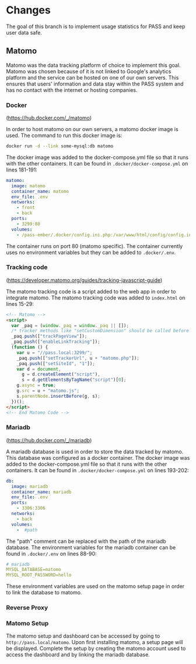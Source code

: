 # Changes

The goal of this branch is to implement usage statistics for PASS and keep user data safe.

## Matomo

Matomo was the data tracking platform of choice to implement this goal.
Matomo was chosen because of it is not linked to Google's analytics platform and the
service can be hosted on one of our own servers.
This ensures that users' information and data stay within the PASS system and has no
contact with the internet or hosting companies.

### Docker

(https://hub.docker.com/_/matomo)

In order to host matomo on our own servers, a matomo docker image is used.
The command to run this docker image is:

```bash
docker run -d --link some-mysql:db matomo
```

The docker image was added to the docker-compose.yml file so that it runs with the
other containers.
It can be found in `.docker/docker-compose.yml` on lines 181-191:

```yml
matomo:
  image: matomo
  container_name: matomo
  env_file: .env
  networks:
    - front
    - back
  ports:
    - 3299:80
  volumes:
    - /pass-ember/.docker/config.ini.php:/var/www/html/config/config.ini.php
```

The container runs on port 80 (matomo specific).
The container currently uses no environment variables but they can be added to `.docker/.env`.

### Tracking code

(https://developer.matomo.org/guides/tracking-javascript-guide)

The matomo tracking code is a script added to the web app in order to integrate matomo.
The matomo tracking code was added to `index.html` on lines 15-29:

```html
<!-- Matomo -->
<script>
  var _paq = (window._paq = window._paq || []);
  /* tracker methods like "setCustomDimension" should be called before "trackPageView" */
  _paq.push(["trackPageView"]);
  _paq.push(["enableLinkTracking"]);
  (function () {
    var u = "//pass.local:3299/";
    _paq.push(["setTrackerUrl", u + "matomo.php"]);
    _paq.push(["setSiteId", "1"]);
    var d = document,
      g = d.createElement("script"),
      s = d.getElementsByTagName("script")[0];
    g.async = true;
    g.src = u + "matomo.js";
    s.parentNode.insertBefore(g, s);
  })();
</script>
<!-- End Matomo Code -->
```

### Mariadb

(https://hub.docker.com/_/mariadb)

A mariadb database is used in order to store the data tracked by matomo.
This database was configured as a docker container.
The docker image was added to the docker-compose.yml file so that it runs with the other
containers. It can be found in `.docker/docker-compose.yml` on lines 193-202:

```yml
db:
  image: mariadb
  container_name: mariadb
  env_file: .env
  ports:
    - 3306:3306
  networks:
    - back
  volumes:
    -  #path
```

The "path" comment can be replaced with the path of the mariadb database.
The environment variables for the mariadb container can be found in `.docker/.env` on lines
88-90:

```yml
# mariadb
MYSQL_DATABASE=matomo
MYSQL_ROOT_PASSWORD=hello
```

These environment variables are used on the matomo setup page in order to link the
database to matomo.

### Reverse Proxy

### Matomo Setup

The matomo setup and dashboard can be accessed by going to `http://pass.local/matomo`.
Upon first installing matomo, a setup page will be displayed.
Complete the setup by creating the matomo account used to access the dashboard and by
linking the mariadb database.
